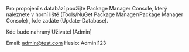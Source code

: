 Pro propojení s databází použijte Package Manager Console, který naleznete v horní liště (Tools/NuGet Package Manager/Package Manager Console) , kde zadáte (Update-Database).

Kde bude nahraný Uživatel [Admin]

Email: admin@test.com
Heslo: Admin!123
